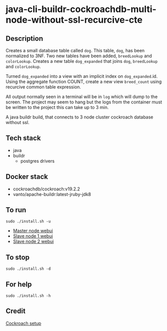# java-cli-buildr-cockroachdb-multi-node-without-ssl-recurcive-cte

## Description
Creates a small database table
called `dog`. This table, `dog`, has been normalized to 3NF.
Two new tables have been added, `breedLookup` and `colorLookup`.
Creates a new table `dog_expanded` that joins
`dog`, `breedLookup` and `colorLookup`.

Turned `dog_expanded` into a view with an
implicit index on `dog_expanded`.id. Using the aggregate function
COUNT, create a new view `breed_count` using recurcive common table expression.

All output normally
seen in a terminal will be in `log` which will dump to the screen. The project may seem to hang but the logs from the container must be written to the project this can take up to 3 min.

A java buildr build, that connects to 3 node cluster
cockroach database without ssl.

## Tech stack
- java
- buildr
  - postgres drivers

## Docker stack
- cockroachdb/cockroach:v19.2.2
- vanto/apache-buildr:latest-jruby-jdk8

## To run
`sudo ./install.sh -u`
- [Master node webui](http://localhost:8000)
- [Slave node 1 webui](http://localhost:8001)
- [Slave node 2 webui](http://localhost:8002)

## To stop
`sudo ./install.sh -d`

## For help
`sudo ./install.sh -h`

## Credit
[Cockroach setup](https://github.com/s0rg/cockroach-compose)
